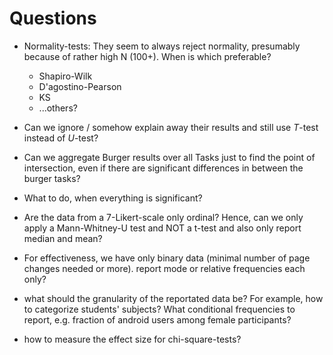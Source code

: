 # Questions

-   Normality-tests: They seem to always reject normality, presumably because
    of rather high N (100+). When is which preferable?

    -   Shapiro-Wilk
    -   D'agostino-Pearson
    -   KS
    -   ...others?


-   Can we ignore / somehow explain away their results and still use *T*-test
    instead of *U*-test?

-   Can we aggregate Burger results over all Tasks just to find the point of
    intersection, even if there are significant differences in between the
    burger tasks?

-   What to do, when everything is significant?

-   Are the data from a 7-Likert-scale only ordinal? Hence, can we only apply
    a Mann-Whitney-U test and NOT a t-test and also only report median and mean?

-   For effectiveness, we have only binary data (minimal number of page changes
    needed or more). report mode or relative frequencies each only?

-   what should the granularity of the reportated data be? For example, how to
    categorize students' subjects? What conditional frequencies to report, e.g.
    fraction of android users among female participants?

-   how to measure the effect size for chi-square-tests?
